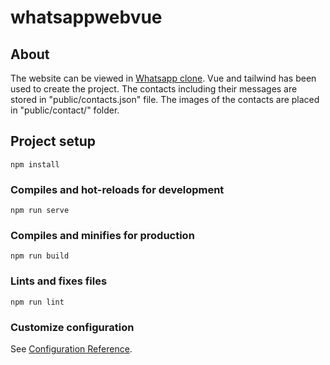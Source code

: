 # whatsappwebvue

## About

The website can be viewed in [Whatsapp clone](https://jithinaji.github.io/whatsappwebvue/).
Vue and tailwind has been used to create the project.
The contacts including their messages are stored in "public/contacts.json" file.
The images of the contacts are placed in "public/contact/" folder.

## Project setup

```
npm install
```

### Compiles and hot-reloads for development

```
npm run serve
```

### Compiles and minifies for production

```
npm run build
```

### Lints and fixes files

```
npm run lint
```

### Customize configuration

See [Configuration Reference](https://cli.vuejs.org/config/).

